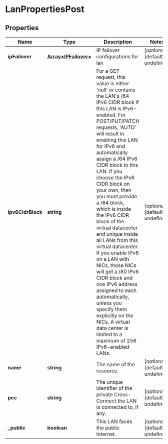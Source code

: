 # LanPropertiesPost

## Properties
| Name | Type | Description | Notes |
| ------------ | ------------- | ------------- | ------------- |
| **ipFailover** | [**Array&lt;IPFailover&gt;**](IPFailover.md) | IP failover configurations for lan | [optional] [default to undefined] |
| **ipv6CidrBlock** | **string** | For a GET request, this value is either \'null\' or contains the LAN\'s /64 IPv6 CIDR block if this LAN is IPv6-enabled. For POST/PUT/PATCH requests, \'AUTO\' will result in enabling this LAN for IPv6 and automatically assign a /64 IPv6 CIDR block to this LAN. If you choose the IPv6 CIDR block on your own, then you must provide a /64 block, which is inside the IPv6 CIDR block of the virtual datacenter and unique inside all LANs from this virtual datacenter. If you enable IPv6 on a LAN with NICs, those NICs will get a /80 IPv6 CIDR block and one IPv6 address assigned to each automatically, unless you specify them explicitly on the NICs. A virtual data center is limited to a maximum of 256 IPv6-enabled LANs. | [optional] [default to undefined] |
| **name** | **string** | The name of the  resource. | [optional] [default to undefined] |
| **pcc** | **string** | The unique identifier of the private Cross-Connect the LAN is connected to, if any. | [optional] [default to undefined] |
| **_public** | **boolean** | This LAN faces the public Internet. | [optional] [default to undefined] |


